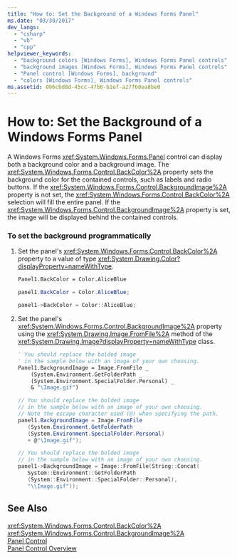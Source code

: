 ```yaml
---
title: "How to: Set the Background of a Windows Forms Panel"
ms.date: "03/30/2017"
dev_langs: 
  - "csharp"
  - "vb"
  - "cpp"
helpviewer_keywords: 
  - "background colors [Windows Forms], Windows Forms Panel controls"
  - "background images [Windows Forms], Windows Forms Panel controls"
  - "Panel control [Windows Forms], background"
  - "colors [Windows Forms], Windows Forms Panel controls"
ms.assetid: 096cbd8d-45cc-47b8-b1ef-a27f60ea8be0
---
```

# How to: Set the Background of a Windows Forms Panel
A Windows Forms <xref:System.Windows.Forms.Panel> control can display both a background color and a background image. The <xref:System.Windows.Forms.Control.BackColor%2A> property sets the background color for the contained controls, such as labels and radio buttons. If the <xref:System.Windows.Forms.Control.BackgroundImage%2A> property is not set, the <xref:System.Windows.Forms.Control.BackColor%2A> selection will fill the entire panel. If the <xref:System.Windows.Forms.Control.BackgroundImage%2A> property is set, the image will be displayed behind the contained controls.  
  
### To set the background programmatically  
  
1. Set the panel's <xref:System.Windows.Forms.Control.BackColor%2A> property to a value of type <xref:System.Drawing.Color?displayProperty=nameWithType>.  
  
   ```vb  
   Panel1.BackColor = Color.AliceBlue  
   ```  
  
   ```csharp  
   panel1.BackColor = Color.AliceBlue;  
   ```  
  
   ```cpp  
   panel1->BackColor = Color::AliceBlue;  
   ```  
  
2. Set the panel's <xref:System.Windows.Forms.Control.BackgroundImage%2A> property using the <xref:System.Drawing.Image.FromFile%2A> method of the <xref:System.Drawing.Image?displayProperty=nameWithType> class.  
  
   ```vb  
   ' You should replace the bolded image   
   ' in the sample below with an image of your own choosing.  
   Panel1.BackgroundImage = Image.FromFile _  
       (System.Environment.GetFolderPath _  
       (System.Environment.SpecialFolder.Personal) _  
       & "\Image.gif")  
   ```  
  
   ```csharp  
   // You should replace the bolded image   
   // in the sample below with an image of your own choosing.  
   // Note the escape character used (@) when specifying the path.  
   panel1.BackgroundImage = Image.FromFile  
      (System.Environment.GetFolderPath  
      (System.Environment.SpecialFolder.Personal)  
      + @"\Image.gif");  
   ```  
  
   ```cpp  
   // You should replace the bolded image   
   // in the sample below with an image of your own choosing.  
   panel1->BackgroundImage = Image::FromFile(String::Concat(  
      System::Environment::GetFolderPath  
      (System::Environment::SpecialFolder::Personal),  
      "\\Image.gif"));  
   ```  
  
## See Also  
 <xref:System.Windows.Forms.Control.BackColor%2A>  
 <xref:System.Windows.Forms.Control.BackgroundImage%2A>  
 [Panel Control](../../../../docs/framework/winforms/controls/panel-control-windows-forms.md)  
 [Panel Control Overview](../../../../docs/framework/winforms/controls/panel-control-overview-windows-forms.md)
